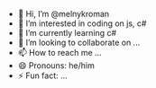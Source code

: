 - 👋 Hi, I’m @melnykroman
- 👀 I’m interested in coding on js, c#
- 🌱 I’m currently learning c#
- 💞️ I’m looking to collaborate on ...
- 📫 How to reach me ...
- 😄 Pronouns: he/him
- ⚡ Fun fact: ...

<!---
melmykroman/melmykroman is a ✨ special ✨ repository because its `README.md` (this file) appears on your GitHub profile.
You can click the Preview link to take a look at your changes.
--->
